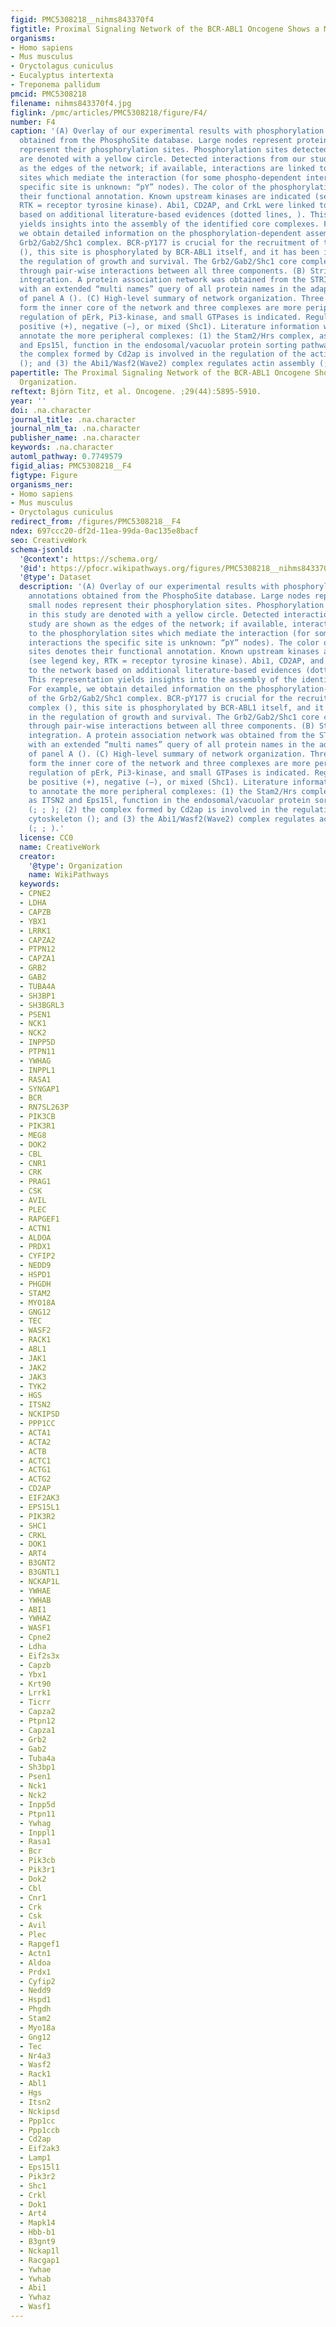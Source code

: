 ```yaml
---
figid: PMC5308218__nihms843370f4
figtitle: Proximal Signaling Network of the BCR-ABL1 Oncogene Shows a Modular Organization
organisms:
- Homo sapiens
- Mus musculus
- Oryctolagus cuniculus
- Eucalyptus intertexta
- Treponema pallidum
pmcid: PMC5308218
filename: nihms843370f4.jpg
figlink: /pmc/articles/PMC5308218/figure/F4/
number: F4
caption: '(A) Overlay of our experimental results with phosphorylation site annotations
  obtained from the PhosphoSite database. Large nodes represent proteins; small nodes
  represent their phosphorylation sites. Phosphorylation sites detected in this study
  are denoted with a yellow circle. Detected interactions from our study are shown
  as the edges of the network; if available, interactions are linked to the phosphorylation
  sites which mediate the interaction (for some phospho-dependent interactions the
  specific site is unknown: “pY” nodes). The color of the phosphorylation sites denotes
  their functional annotation. Known upstream kinases are indicated (see legend key,
  RTK = receptor tyrosine kinase). Abi1, CD2AP, and CrkL were linked to the network
  based on additional literature-based evidences (dotted lines, ). This representation
  yields insights into the assembly of the identified core complexes. For example,
  we obtain detailed information on the phosphorylation-dependent assembly of the
  Grb2/Gab2/Shc1 complex. BCR-pY177 is crucial for the recruitment of this complex
  (), this site is phosphorylated by BCR-ABL1 itself, and it has been implicated in
  the regulation of growth and survival. The Grb2/Gab2/Shc1 core complex is stabilized
  through pair-wise interactions between all three components. (B) String database
  integration. A protein association network was obtained from the STRING database
  with an extended “multi names” query of all protein names in the adaptor complexome
  of panel A (). (C) High-level summary of network organization. Three adaptor complexes
  form the inner core of the network and three complexes are more peripheral. Implicated
  regulation of pErk, Pi3-kinase, and small GTPases is indicated. Regulation can be
  positive (+), negative (−), or mixed (Shc1). Literature information was used to
  annotate the more peripheral complexes: (1) the Stam2/Hrs complex, as well as ITSN2
  and Eps15l, function in the endosomal/vacuolar protein sorting pathway (; ; ); (2)
  the complex formed by Cd2ap is involved in the regulation of the actin cytoskeleton
  (); and (3) the Abi1/Wasf2(Wave2) complex regulates actin assembly (; ; ).'
papertitle: The Proximal Signaling Network of the BCR-ABL1 Oncogene Shows a Modular
  Organization.
reftext: Björn Titz, et al. Oncogene. ;29(44):5895-5910.
year: ''
doi: .na.character
journal_title: .na.character
journal_nlm_ta: .na.character
publisher_name: .na.character
keywords: .na.character
automl_pathway: 0.7749579
figid_alias: PMC5308218__F4
figtype: Figure
organisms_ner:
- Homo sapiens
- Mus musculus
- Oryctolagus cuniculus
redirect_from: /figures/PMC5308218__F4
ndex: 697ccc20-df2d-11ea-99da-0ac135e8bacf
seo: CreativeWork
schema-jsonld:
  '@context': https://schema.org/
  '@id': https://pfocr.wikipathways.org/figures/PMC5308218__nihms843370f4.html
  '@type': Dataset
  description: '(A) Overlay of our experimental results with phosphorylation site
    annotations obtained from the PhosphoSite database. Large nodes represent proteins;
    small nodes represent their phosphorylation sites. Phosphorylation sites detected
    in this study are denoted with a yellow circle. Detected interactions from our
    study are shown as the edges of the network; if available, interactions are linked
    to the phosphorylation sites which mediate the interaction (for some phospho-dependent
    interactions the specific site is unknown: “pY” nodes). The color of the phosphorylation
    sites denotes their functional annotation. Known upstream kinases are indicated
    (see legend key, RTK = receptor tyrosine kinase). Abi1, CD2AP, and CrkL were linked
    to the network based on additional literature-based evidences (dotted lines, ).
    This representation yields insights into the assembly of the identified core complexes.
    For example, we obtain detailed information on the phosphorylation-dependent assembly
    of the Grb2/Gab2/Shc1 complex. BCR-pY177 is crucial for the recruitment of this
    complex (), this site is phosphorylated by BCR-ABL1 itself, and it has been implicated
    in the regulation of growth and survival. The Grb2/Gab2/Shc1 core complex is stabilized
    through pair-wise interactions between all three components. (B) String database
    integration. A protein association network was obtained from the STRING database
    with an extended “multi names” query of all protein names in the adaptor complexome
    of panel A (). (C) High-level summary of network organization. Three adaptor complexes
    form the inner core of the network and three complexes are more peripheral. Implicated
    regulation of pErk, Pi3-kinase, and small GTPases is indicated. Regulation can
    be positive (+), negative (−), or mixed (Shc1). Literature information was used
    to annotate the more peripheral complexes: (1) the Stam2/Hrs complex, as well
    as ITSN2 and Eps15l, function in the endosomal/vacuolar protein sorting pathway
    (; ; ); (2) the complex formed by Cd2ap is involved in the regulation of the actin
    cytoskeleton (); and (3) the Abi1/Wasf2(Wave2) complex regulates actin assembly
    (; ; ).'
  license: CC0
  name: CreativeWork
  creator:
    '@type': Organization
    name: WikiPathways
  keywords:
  - CPNE2
  - LDHA
  - CAPZB
  - YBX1
  - LRRK1
  - CAPZA2
  - PTPN12
  - CAPZA1
  - GRB2
  - GAB2
  - TUBA4A
  - SH3BP1
  - SH3BGRL3
  - PSEN1
  - NCK1
  - NCK2
  - INPP5D
  - PTPN11
  - YWHAG
  - INPPL1
  - RASA1
  - SYNGAP1
  - BCR
  - RN7SL263P
  - PIK3CB
  - PIK3R1
  - MEG8
  - DOK2
  - CBL
  - CNR1
  - CRK
  - PRAG1
  - CSK
  - AVIL
  - PLEC
  - RAPGEF1
  - ACTN1
  - ALDOA
  - PRDX1
  - CYFIP2
  - NEDD9
  - HSPD1
  - PHGDH
  - STAM2
  - MYO18A
  - GNG12
  - TEC
  - WASF2
  - RACK1
  - ABL1
  - JAK1
  - JAK2
  - JAK3
  - TYK2
  - HGS
  - ITSN2
  - NCKIPSD
  - PPP1CC
  - ACTA1
  - ACTA2
  - ACTB
  - ACTC1
  - ACTG1
  - ACTG2
  - CD2AP
  - EIF2AK3
  - EPS15L1
  - PIK3R2
  - SHC1
  - CRKL
  - DOK1
  - ART4
  - B3GNT2
  - B3GNTL1
  - NCKAP1L
  - YWHAE
  - YWHAB
  - ABI1
  - YWHAZ
  - WASF1
  - Cpne2
  - Ldha
  - Eif2s3x
  - Capzb
  - Ybx1
  - Krt90
  - Lrrk1
  - Ticrr
  - Capza2
  - Ptpn12
  - Capza1
  - Grb2
  - Gab2
  - Tuba4a
  - Sh3bp1
  - Psen1
  - Nck1
  - Nck2
  - Inpp5d
  - Ptpn11
  - Ywhag
  - Inppl1
  - Rasa1
  - Bcr
  - Pik3cb
  - Pik3r1
  - Dok2
  - Cbl
  - Cnr1
  - Crk
  - Csk
  - Avil
  - Plec
  - Rapgef1
  - Actn1
  - Aldoa
  - Prdx1
  - Cyfip2
  - Nedd9
  - Hspd1
  - Phgdh
  - Stam2
  - Myo18a
  - Gng12
  - Tec
  - Nr4a3
  - Wasf2
  - Rack1
  - Abl1
  - Hgs
  - Itsn2
  - Nckipsd
  - Ppp1cc
  - Ppp1ccb
  - Cd2ap
  - Eif2ak3
  - Lamp1
  - Eps15l1
  - Pik3r2
  - Shc1
  - Crkl
  - Dok1
  - Art4
  - Mapk14
  - Hbb-b1
  - B3gnt9
  - Nckap1l
  - Racgap1
  - Ywhae
  - Ywhab
  - Abi1
  - Ywhaz
  - Wasf1
---
```

